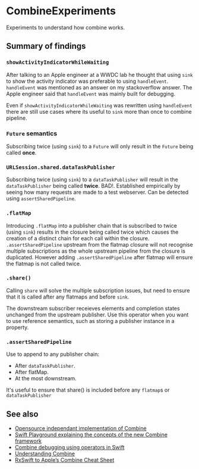 # CombineExperiments
Experiments to understand how combine works.

## Summary of findings

### `showActivityIndicatorWhileWaiting` 
After talking to an Apple engineer at a WWDC lab he thought that using `sink` to show the activity indicator was preferable to using `handleEvent`.  `handleEvent` was mentioned as an answer on my stackoverflow answer. The Apple engineer said that `handleEvent` was mainly built for debugging.

Even if `showActivityIndicatorWhileWaiting` was rewritten using `handleEvent` there are still use cases where its useful to `sink` more than once to combine pipeline.

### `Future` semantics
Subscribing twice (using `sink`) to a `Future` will only result in the `Future` being called **once**.

### `URLSession.shared.dataTaskPublisher` 
Subscribing twice (using `sink`) to a `dataTaskPublisher` will result in the `dataTaskPublisher` being called **twice**. BAD!. Established empirically by seeing how many requests are made to a test webserver. Can be detected using `assertSharedPipeline`.

### `.flatMap`
Introducing `.flatMap` into a publisher chain that is subscribed to twice (using `sink`) results in the closure being called twice which causes the creation of a distinct chain for each call within the closure. `.assertSharedPipeline` upstream from the flatmap closure will not recognise multiple subscriptions as the whole upstream pipeline from the closure is duplicated. However adding `.assertSharedPipeline` after flatmap will ensure the flatmap is not called twice.

### `.share()`
Calling `share` will solve the multiple subscription issues, but need to ensure that it is called after any flatmaps and before `sink`.

The downstream subscriber receieves elements and completion states unchanged from the upstream publisher. Use this operator when you want to use reference semantics, such as storing a publisher instance in a property.

### `.assertSharedPipeline`
Use to append to any publisher chain:
* After `dataTaskPublisher`.
* After flatMap.
* At the most downstream.

It's useful to ensure that share() is included before any `flatmap`s or `dataTaskPublisher`

## See also

* [Opensource independant implementation of Combine](https://github.com/broadwaylamb/OpenCombine)
* [Swift Playground explaining the concepts of the new Combine framework](https://github.com/AvdLee/CombineSwiftPlayground)
* [Combine debugging using operators in Swift](https://www.avanderlee.com/swift/combine-swift/)
* [Understanding Combine](http://www.apeth.com/UnderstandingCombine/)
* [RxSwift to Apple’s Combine Cheat Sheet](https://medium.com/gett-engineering/rxswift-to-apples-combine-cheat-sheet-e9ce32b14c5b)
